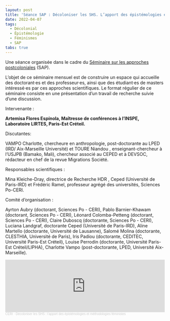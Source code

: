 ```yaml
---
layout: post
title: 'Séance SAP : Décoloniser les SHS. L’apport des épistémologies et méthodologies féministes'
date: 2022-04-07
tags:
  - Décolonial
  - Épistémologie
  - Féminismes
  - SAP
tabs: true
---
```


Une séance organisée dans le cadre du [Séminaire sur les approches
postcoloniales](http://www.sciencespo.fr/ceri/fr/content/seminaire-sur-les-approches-postcoloniales-sap-1)
(SAP).

L’objet de ce séminaire mensuel est de construire un espace qui accueille des
doctorant·es et des professeur·es, ainsi que des étudiant·es de masters
intéressé·es par ces approches scientifiques. Le format régulier de ce séminaire
consiste en une présentation d’un travail de recherche suivie d’une discussion.

Intervenante :

**Artemisa Flores Espínola, Maîtresse de conférences à l’INSPE, Laboratoire
LIRTES, Paris-Est Créteil.**

Discutantes:

VAMPO Charlotte, chercheure en anthropologie, post-doctorante au LPED (IRD/
Aix-Marseille Université) et TOURE Niandou , enseignant-chercheur à l’USJPB
(Bamako, Mali), chercheur associé au CEPED et à DEVSOC, rédacteur en chef de la
revue Migrations Société.

Responsables scientifiques :

Mina Kleiche-Dray, directrice de Recherche HDR , Ceped (Université de Paris-IRD)
et Frédéric Ramel, professeur agrégé des universités, Sciences Po-CERI.

Comité d’organisation :

Ayrton Aubry (doctorant, Sciences Po - CERI), Pablo Barnier-Khawam (doctorant,
Sciences Po - CERI), Léonard Colomba-Petteng (doctorant, Sciences Po - CERI),
Claire Duboscq (doctorante, Sciences Po - CERI), Luciana Landgraf, doctorante
Ceped (Université de Paris-IRD), Aline Martello (doctorante, Université de
Lausanne), Salomé Molina (doctorante, CLESTHIA, Université de Paris), Iris
Padiou (doctorante, CEDITEC, Université Paris-Est Créteil), Louise Perrodin
(doctorante, Université Paris-Est Créteil/LIPHA), Charlotte Vampo
(post-doctorante, LPED, Université Aix-Marseille).

<iframe width="100%" height="166" scrolling="no" frameborder="no" allow="autoplay" src="https://w.soundcloud.com/player/?url=https%3A//api.soundcloud.com/tracks/1248298204&color=e6142d"></iframe><div style="font-size: 10px; color: #cccccc;line-break: anywhere;word-break: normal;overflow: hidden;white-space: nowrap;text-overflow: ellipsis; font-family: Interstate,Lucida Grande,Lucida Sans Unicode,Lucida Sans,Garuda,Verdana,Tahoma,sans-serif;font-weight: 100;"><a href="https://soundcloud.com/ceri-5" title="CERI" target="_blank" style="color: #cccccc; text-decoration: none;">CERI</a> · <a href="https://soundcloud.com/ceri-5/decoloniser-les-shs-lapport-des-epistemologies-et-methodologies-feministes" title="Décoloniser les SHS : l’apport des épistémologies et méthodologies féministes" target="_blank" style="color: #cccccc; text-decoration: none;">Décoloniser les SHS : l’apport des épistémologies et méthodologies féministes</a></div>

